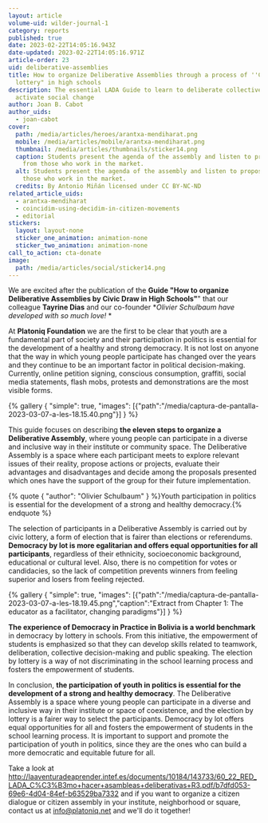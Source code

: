 ```yaml
---
layout: article
volume-uid: wilder-journal-1
category: reports
published: true
date: 2023-02-22T14:05:16.943Z
date-updated: 2023-02-22T14:05:16.971Z
article-order: 23
uid: deliberative-assemblies
title: How to organize Deliberative Assemblies through a process of ''Civic
  lottery" in high schools
description: The essential LADA Guide to learn to deliberate collectively and
  activate social change
author: Joan B. Cabot
author_uids:
  - joan-cabot
cover:
  path: /media/articles/heroes/arantxa-mendiharat.png
  mobile: /media/articles/mobile/arantxa-mendiharat.png
  thumbnail: /media/articles/thumbnails/sticker14.png
  caption: Students present the agenda of the assembly and listen to proposals
    from those who work in the market.
  alt: Students present the agenda of the assembly and listen to proposals from
    those who work in the market.
  credits: By Antonio Miñán licensed under CC BY-NC-ND
related_article_uids:
  - arantxa-mendiharat
  - coincidim-using-decidim-in-citizen-movements
  - editorial
stickers:
  layout: layout-none
  sticker_one_animation: animation-none
  sticker_two_animation: animation-none
call_to_action: cta-donate
image:
  path: /media/articles/social/sticker14.png
---
```

We are excited after the publication of the **Guide "How to organize Deliberative Assemblies by Civic Draw in High Schools"**" that our colleague **Tayrine Dias** and our co-founder **Olivier Schulbaum have developed with so much love!* *

At **Platoniq Foundation** we are the first to be clear that youth are a fundamental part of society and their participation in politics is essential for the development of a healthy and strong democracy. It is not lost on anyone that the way in which young people participate has changed over the years and they continue to be an important factor in political decision-making. Currently, online petition signing, conscious consumption, graffiti, social media statements, flash mobs, protests and demonstrations are the most visible forms.

{% gallery { "simple": true, "images": [{"path":"/media/captura-de-pantalla-2023-03-07-a-les-18.15.40.png"}] } %}

This guide focuses on describing **the eleven steps to organize a Deliberative Assembly**, where young people can participate in a diverse and inclusive way in their institute or community space. The Deliberative Assembly is a space where each participant meets to explore relevant issues of their reality, propose actions or projects, evaluate their advantages and disadvantages and decide among the proposals presented which ones have the support of the group for their future implementation.

{% quote { "author": "Olivier Schulbaum" } %}Youth participation in politics is essential for the development of a strong and healthy democracy.{% endquote %}

The selection of participants in a Deliberative Assembly is carried out by civic lottery, a form of election that is fairer than elections or referendums. **Democracy by lot is more egalitarian and offers equal opportunities for all participants**, regardless of their ethnicity, socioeconomic background, educational or cultural level. Also, there is no competition for votes or candidacies, so the lack of competition prevents winners from feeling superior and losers from feeling rejected.

{% gallery { "simple": true, "images": [{"path":"/media/captura-de-pantalla-2023-03-07-a-les-18.19.45.png","caption":"Extract from Chapter 1: The educator as a facilitator, changing paradigms"}] } %}

**The experience of Democracy in Practice in Bolivia is a world benchmark** in democracy by lottery in schools. From this initiative, the empowerment of students is emphasized so that they can develop skills related to teamwork, deliberation, collective decision-making and public speaking. The election by lottery is a way of not discriminating in the school learning process and fosters the empowerment of students.

In conclusion, **the participation of youth in politics is essential for the development of a strong and healthy democracy**. The Deliberative Assembly is a space where young people can participate in a diverse and inclusive way in their institute or space of coexistence, and the election by lottery is a fairer way to select the participants. Democracy by lot offers equal opportunities for all and fosters the empowerment of students in the school learning process. It is important to support and promote the participation of youth in politics, since they are the ones who can build a more democratic and equitable future for all.

Take a look at http://laaventuradeaprender.intef.es/documents/10184/143733/60_22_RED_LADA_C%C3%B3mo+hacer+asambleas+deliberativas+R3.pdf/b7dfd053-69e6-4d04-84ef-b63529ba7332 and if you want to organize a citizen dialogue or citizen assembly in your institute, neighborhood or square, contact us at info@platoniq.net and we'll do it together!
